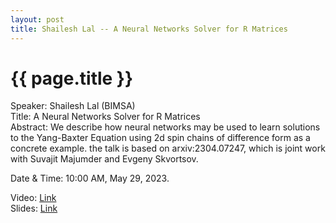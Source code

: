 ```yaml
---
layout: post
title: Shailesh Lal -- A Neural Networks Solver for R Matrices
---
```


{{ page.title }}
================

Speaker: Shailesh Lal (BIMSA)  
Title:  A Neural Networks Solver for R Matrices  
Abstract: We describe how neural networks may be used to learn solutions to the Yang-Baxter Equation using 2d spin chains of difference form as a concrete example. the talk is based on arxiv:2304.07247, which is joint work with Suvajit Majumder and Evgeny Skvortsov.       

Date & Time: 10:00 AM, May 29, 2023.  

Video: [Link](https://www.bilibili.com/video/BV1du411s7Ya/?share_source=copy_web&vd_source=24b177539d23769c10e3e2d6f6e5e60d)  
Slides: [Link](http://jointhepth.github.io/files/2023-5-29-Shailesh-Lal.pdf)